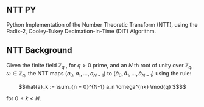 ## NTT PY

Python Implementation of the Number Theoretic Transform (NTT), using the Radix-2, Cooley-Tukey Decimation-in-Time (DIT) Algorithm. 

## NTT Background   

Given the finite field $\mathbb{Z}_q$ , for $q > 0$ prime, and an $N$ th root of unity over $\mathbb{Z}_q$, $\omega \in \mathbb{Z}_q$, the NTT maps $(a_0, a_1, ... , a_{N-1})$ to 
$(\hat{a}_0, \hat{a}_1, ... , \hat{a}_{N-1})$ using the rule:   

```math 
\hat{a}_k := \sum_{n = 0}^{N-1} a_n \omega^{nk} \mod{q} $$
```

for $0 \leq k < N$. 